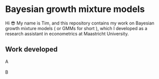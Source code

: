 # Bayesian growth mixture models
Hi :sunglasses: My name is Tim, and this repository contains my work on Bayesian growth mixture models ( or GMMs for short ), which I developed as a research assistant in econometrics at Maastricht University.

## Work developed
A\
\
B
